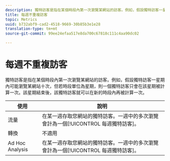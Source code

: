 ```yaml
---
description: 獨特訪客是指在某個時段內第一次瀏覽某網站的訪客。例如，假設獨特訪客一星期內可能瀏覽某網站十次，但若時段單位為星期，則一個獨特訪客只會在該星期被計算一次。該星期結束後，該獨特訪客就可以在新的時段內再被計算一次。
title: 每週不重複訪客
topic: Metrics
uuid: b732abf9-cad2-4518-9669-30b85b3e1e28
translation-type: tm+mt
source-git-commit: 99ee24efaa517e8da700c67818c111c4aa90dc02

---
```



# 每週不重複訪客

獨特訪客是指在某個時段內第一次瀏覽某網站的訪客。例如，假設獨特訪客一星期內可能瀏覽某網站十次，但若時段單位為星期，則一個獨特訪客只會在該星期被計算一次。該星期結束後，該獨特訪客就可以在新的時段內再被計算一次。

| 使用 | 說明 |
|---|---|
| 流量 | 在某一週存取您網站的獨特訪客。一週中的多次瀏覽會計為一個[!UICONTROL 每週獨特訪客]。 |
| 轉換 | 不適用 |
| Ad Hoc Analysis | 在某一週存取您網站的獨特訪客。一週中的多次瀏覽會計為一個[!UICONTROL 每週獨特訪客]。 |

